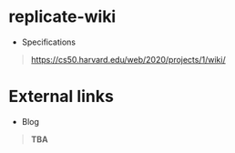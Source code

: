 # replicate-wiki

- Specifications
> https://cs50.harvard.edu/web/2020/projects/1/wiki/

# External links

- Blog
> **TBA**
